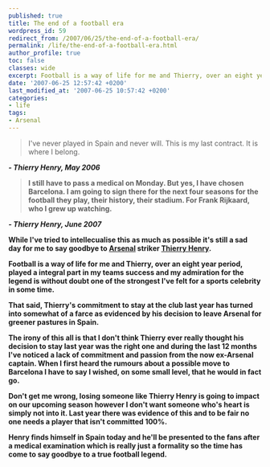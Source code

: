 ```yaml
---
published: true
title: The end of a football era
wordpress_id: 59
redirect_from: /2007/06/25/the-end-of-a-football-era/
permalink: /life/the-end-of-a-football-era.html
author_profile: true
toc: false
classes: wide
excerpt: Football is a way of life for me and Thierry, over an eight year period, played a integral part in my teams success and my admiration for the legend is without doubt one of the strongest I've felt for a sports celebrity in some time.
date: '2007-06-25 12:57:42 +0200'
last_modified_at: '2007-06-25 10:57:42 +0200'
categories:
- life
tags:
- Arsenal
---
```


>I've never played in Spain and never will. This is my last contract. It is where I belong.<strong>

<cite>- Thierry Henry, May 2006</cite>

>I still have to pass a medical on Monday. But yes, I have chosen Barcelona. I am going to sign there for the next four seasons for the football they play, their history, their stadium. For Frank Rijkaard, who I grew up watching. 

<cite>- Thierry Henry, June 2007</cite>

While I've tried to intellecualise this as much as possible it's still a sad day for me to say goodbye to <a href="http://www.arsenal.com/index.asp">Arsenal</a> striker <a href="http://www.arsenal.com/player.asp?thisNav=first+team&plid=60089&clid=4421&cpid=703">Thierry Henry</a>. 

Football is a way of life for me and Thierry, over an eight year period, played a integral part in my teams success and my admiration for the legend is without doubt one of the strongest I've felt for a sports celebrity in some time.

That said, Thierry's commitment to stay at the club last year has turned into somewhat of a farce as evidenced by his decision to leave Arsenal for greener pastures in Spain.

The irony of this all is that I don't think Thierry ever really thought his decision to stay last year was the right one and during the last 12 months I've noticed a lack of commitment and passion from the now ex-Arsenal captain. When I first heard the rumours about a possible move to Barcelona I have to say I wished, on some small level, that he would in fact go.

Don't get me wrong, losing someone like Thierry Henry is going to impact on our upcoming season however I don't want someone who's heart is simply not into it. Last year there was evidence of this and to be fair no one needs a player that isn't committed 100%.

Henry finds himself in Spain today and he'll be presented to the fans after a medical examination which is really just a formality so the time has come to say goodbye to a true football legend.
